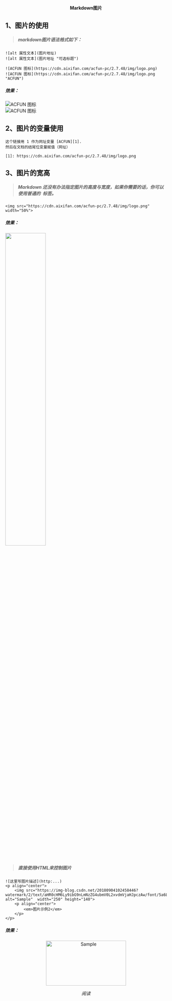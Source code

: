 #### <center>Markdown图片</center>
## 1、图片的使用
> ##### markdown图片语法格式如下：
```
![alt 属性文本](图片地址)
![alt 属性文本](图片地址 "可选标题")
```
```
![ACFUN 图标](https://cdn.aixifan.com/acfun-pc/2.7.48/img/logo.png)
![ACFUN 图标](https://cdn.aixifan.com/acfun-pc/2.7.48/img/logo.png "ACFUN")
```
##### 效果：
![ACFUN 图标](https://cdn.aixifan.com/acfun-pc/2.7.48/img/logo.png)  
![ACFUN 图标](https://cdn.aixifan.com/acfun-pc/2.7.48/img/logo.png "ACFUN")

## 2、图片的变量使用
```
这个链接用 1 作为网址变量 [ACFUN][1].
然后在文档的结尾位变量赋值（网址）

[1]: https://cdn.aixifan.com/acfun-pc/2.7.48/img/logo.png
```

## 3、图片的宽高
> ##### Markdown 还没有办法指定图片的高度与宽度，如果你需要的话，你可以使用普通的 <img> 标签。
    <img src="https://cdn.aixifan.com/acfun-pc/2.7.48/img/logo.png" width="50%">
##### 效果：
<img src="https://cdn.aixifan.com/acfun-pc/2.7.48/img/logo.png" width="50%"><br>
> ##### 直接使用HTML来控制图片
```
![这里写图片描述](http:...)
<p align="center">
	<img src="https://img-blog.csdn.net/20180904102458446?watermark/2/text/aHR0cHM6Ly9ibG9nLmNzZG4ubmV0L2xvdmVjaHJpczAw/font/5a6L5L2T/fontsize/400/fill/I0JBQkFCMA==/dissolve/70" alt="Sample"  width="250" height="140">
	<p align="center">
		<em>图片示例2</em>
	</p>
</p>
```
##### 效果：
<p align="center">
	<img src="https://img-blog.csdn.net/20180904102458446?watermark/2/text/aHR0cHM6Ly9ibG9nLmNzZG4ubmV0L2xvdmVjaHJpczAw/font/5a6L5L2T/fontsize/400/fill/I0JBQkFCMA==/dissolve/70" alt="Sample"  width="250" height="140">
	<p align="center">
		<em>阅读</em>
	</p>
</p>